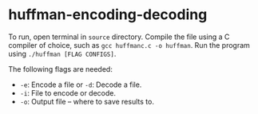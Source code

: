 # huffman-encoding-decoding

To run, open terminal in `source` directory.
Compile the file using a C compiler of choice, such as `gcc huffmanc.c -o huffman`.
Run the program using `./huffman [FLAG CONFIGS]`.

The following flags are needed:

- `-e`: Encode a file or `-d`: Decode a file.
- `-i`: File to encode or decode.
- `-o`: Output file – where to save results to.
